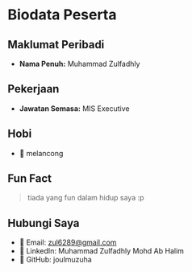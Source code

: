 # Biodata Peserta

## Maklumat Peribadi
- **Nama Penuh:** Muhammad Zulfadhly

## Pekerjaan
- **Jawatan Semasa:** MIS Executive

## Hobi
- 🎯 melancong

## Fun Fact
> tiada yang fun dalam hidup saya :p

## Hubungi Saya
- 📧 Email: zul6289@gmail.com
- 🔗 LinkedIn: Muhammad Zulfadhly Mohd Ab Halim
- 🐙 GitHub: joulmuzuha